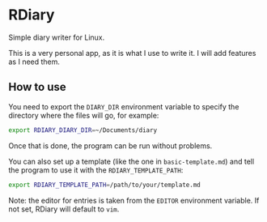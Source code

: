 # RDiary

Simple diary writer for Linux.

This is a very personal app, as it is what I use to write it. I will add features as I need them.

## How to use

You need to export the `DIARY_DIR` environment variable to specify the directory where the files will go, for example:

```sh
export RDIARY_DIARY_DIR=~/Documents/diary
```

Once that is done, the program can be run without problems.

You can also set up a template (like the one in `basic-template.md`) and tell the program to use it with the `RDIARY_TEMPLATE_PATH`:

```sh
export RDIARY_TEMPLATE_PATH=/path/to/your/template.md
```

Note: the editor for entries is taken from the `EDITOR` environment variable.
If not set, RDiary will default to `vim`.
